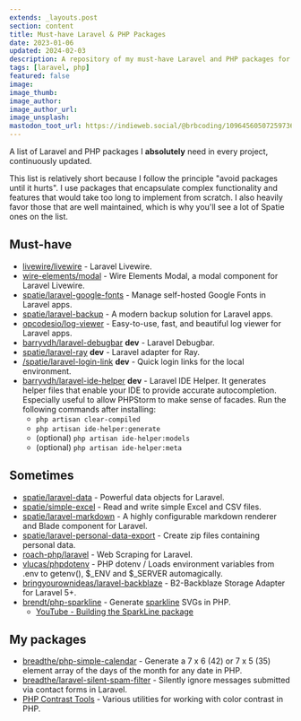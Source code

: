 ```yaml
---
extends: _layouts.post
section: content
title: Must-have Laravel & PHP Packages
date: 2023-01-06
updated: 2024-02-03
description: A repository of my must-have Laravel and PHP packages for every project
tags: [laravel, php]
featured: false
image:
image_thumb:
image_author:
image_author_url:
image_unsplash:
mastodon_toot_url: https://indieweb.social/@brbcoding/109645605072597368
---
```


A list of Laravel and PHP packages I **absolutely** need in every project, continuously updated.

This list is relatively short because I follow the principle "avoid packages until it hurts". I use packages that encapsulate complex functionality and features that would take too long to implement from scratch. I also heavily favor those that are well maintained, which is why you'll see a lot of Spatie ones on the list.

## Must-have

* [livewire/livewire](https://github.com/livewire/livewire) - Laravel Livewire.
* [wire-elements/modal](https://github.com/wire-elements/modal) - Wire Elements Modal, a modal component for Laravel Livewire.
* [spatie/laravel-google-fonts](https://github.com/spatie/laravel-google-fonts) - Manage self-hosted Google Fonts in Laravel apps.
* [spatie/laravel-backup](https://github.com/spatie/laravel-backup) - A modern backup solution for Laravel apps.
* [opcodesio/log-viewer](https://github.com/opcodesio/log-viewer) - Easy-to-use, fast, and beautiful log viewer for Laravel apps.
* [barryvdh/laravel-debugbar](https://github.com/barryvdh/laravel-debugbar) **dev** - Laravel Debugbar.
* [spatie/laravel-ray](https://github.com/spatie/laravel-ray) **dev** - Laravel adapter for Ray.
* [/spatie/laravel-login-link](https://github.com/spatie/laravel-login-link) **dev** - Quick login links for the local environment.
* [barryvdh/laravel-ide-helper](https://github.com/barryvdh/laravel-ide-helper) **dev** - Laravel IDE Helper. It generates helper files that enable your IDE to provide accurate autocompletion. Especially useful to allow PHPStorm to make sense of facades. Run the following commands after installing:
  * `php artisan clear-compiled`
  * `php artisan ide-helper:generate`
  * (optional) `php artisan ide-helper:models`
  * (optional) `php artisan ide-helper:meta`

## Sometimes

* [spatie/laravel-data](https://github.com/spatie/laravel-data) - Powerful data objects for Laravel.
* [spatie/simple-excel](https://github.com/spatie/simple-excel) - Read and write simple Excel and CSV files.
* [spatie/laravel-markdown](https://github.com/spatie/laravel-markdown) - A highly configurable markdown renderer and Blade component for Laravel.
* [spatie/laravel-personal-data-export](https://github.com/spatie/laravel-personal-data-export) - Create zip files containing personal data.
* [roach-php/laravel](https://github.com/roach-php/laravel) - Web Scraping for Laravel.
* [vlucas/phpdotenv](https://github.com/vlucas/phpdotenv) - PHP dotenv / Loads environment variables from .env to getenv(), $_ENV and $_SERVER automagically.
* [bringyourownideas/laravel-backblaze](https://github.com/bringyourownideas/laravel-backblaze) - B2-Backblaze Storage Adapter for Laravel 5+.
* [brendt/php-sparkline](https://github.com/brendt/php-sparkline) - Generate [sparkline](https://en.wikipedia.org/wiki/Sparkline) SVGs in PHP.
    * [YouTube - Building the SparkLine package](https://www.youtube.com/watch?v=N_6Y09NLaqM)

## My packages

* [breadthe/php-simple-calendar](https://github.com/breadthe/php-simple-calendar) - Generate a 7 x 6 (42) or 7 x 5 (35) element array of the days of the month for any date in PHP.
* [breadthe/laravel-silent-spam-filter](https://github.com/breadthe/laravel-silent-spam-filter) - Silently ignore messages submitted via contact forms in Laravel.
* [PHP Contrast Tools](https://github.com/breadthe/php-contrast) - Various utilities for working with color contrast in PHP.
